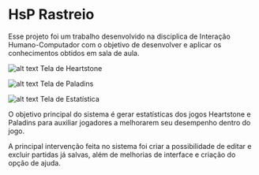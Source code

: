 # HsP Rastreio
Esse projeto foi um trabalho desenvolvido na disciplica de Interação Humano-Computador com o objetivo de desenvolver e aplicar os conhecimentos obtidos em sala de aula.

![alt text](https://github.com/HelbertNunes/ihc-scoreTrackingProject/tree/master/images/tela_hs.png "Tela de Heartstone")
Tela de Heartstone

![alt text](https://github.com/HelbertNunes/ihc-scoreTrackingProject/tree/master/images/tela_paladins.png "Tela de Heartstone")
Tela de Paladins

![alt text](https://github.com/HelbertNunes/ihc-scoreTrackingProject/tree/master/images/tela_estatistica.png "Tela de Estatística")
Tela de Estatística

O objetivo principal do sistema é gerar estatísticas dos jogos Heartstone e Paladins para auxiliar jogadores a melhorarem seu desempenho dentro do jogo.

A principal intervenção feita no sistema foi criar a possibilidade de editar e excluir partidas já salvas, além de melhorias de interface e criação do opção de ajuda.

